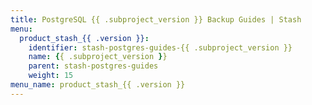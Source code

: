 ```yaml
---
title: PostgreSQL {{ .subproject_version }} Backup Guides | Stash
menu:
  product_stash_{{ .version }}:
    identifier: stash-postgres-guides-{{ .subproject_version }}
    name: {{ .subproject_version }}
    parent: stash-postgres-guides
    weight: 15
menu_name: product_stash_{{ .version }}
---
```

